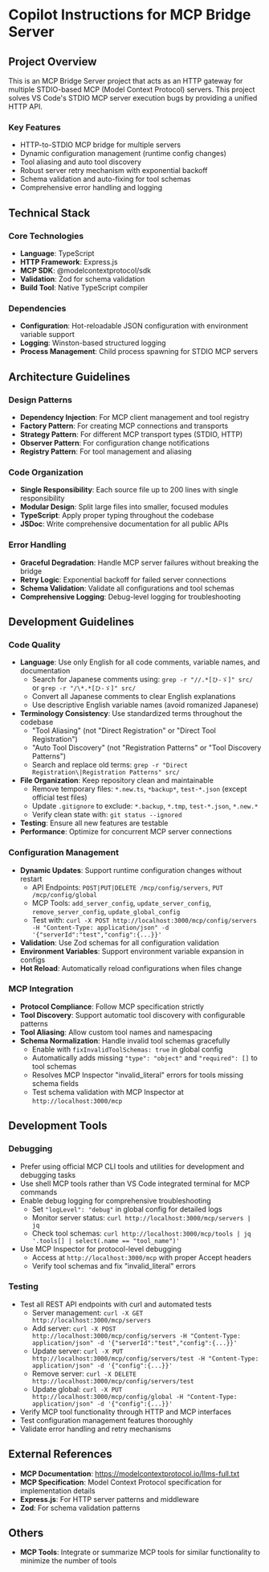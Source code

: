 # Copilot Instructions for MCP Bridge Server

<!-- Use this file to provide workspace-specific custom instructions to Copilot. For more details, visit https://code.visualstudio.com/docs/copilot/copilot-customization#_use-a-githubcopilotinstructionsmd-file -->

## Project Overview

This is an MCP Bridge Server project that acts as an HTTP gateway for multiple STDIO-based MCP (Model Context Protocol) servers. This project solves VS Code's STDIO MCP server execution bugs by providing a unified HTTP API.

### Key Features
- HTTP-to-STDIO MCP bridge for multiple servers
- Dynamic configuration management (runtime config changes)
- Tool aliasing and auto tool discovery
- Robust server retry mechanism with exponential backoff
- Schema validation and auto-fixing for tool schemas
- Comprehensive error handling and logging

## Technical Stack

### Core Technologies
- **Language**: TypeScript
- **HTTP Framework**: Express.js
- **MCP SDK**: @modelcontextprotocol/sdk
- **Validation**: Zod for schema validation
- **Build Tool**: Native TypeScript compiler

### Dependencies
- **Configuration**: Hot-reloadable JSON configuration with environment variable support
- **Logging**: Winston-based structured logging
- **Process Management**: Child process spawning for STDIO MCP servers

## Architecture Guidelines

### Design Patterns
- **Dependency Injection**: For MCP client management and tool registry
- **Factory Pattern**: For creating MCP connections and transports
- **Strategy Pattern**: For different MCP transport types (STDIO, HTTP)
- **Observer Pattern**: For configuration change notifications
- **Registry Pattern**: For tool management and aliasing

### Code Organization
- **Single Responsibility**: Each source file up to 200 lines with single responsibility
- **Modular Design**: Split large files into smaller, focused modules
- **TypeScript**: Apply proper typing throughout the codebase
- **JSDoc**: Write comprehensive documentation for all public APIs

### Error Handling
- **Graceful Degradation**: Handle MCP server failures without breaking the bridge
- **Retry Logic**: Exponential backoff for failed server connections
- **Schema Validation**: Validate all configurations and tool schemas
- **Comprehensive Logging**: Debug-level logging for troubleshooting

## Development Guidelines

### Code Quality
- **Language**: Use only English for all code comments, variable names, and documentation
  - Search for Japanese comments using: `grep -r "//.*[ひ-ゞ]" src/` or `grep -r "/\*.*[ひ-ゞ]" src/`
  - Convert all Japanese comments to clear English explanations
  - Use descriptive English variable names (avoid romanized Japanese)
- **Terminology Consistency**: Use standardized terms throughout the codebase
  - "Tool Aliasing" (not "Direct Registration" or "Direct Tool Registration")
  - "Auto Tool Discovery" (not "Registration Patterns" or "Tool Discovery Patterns")
  - Search and replace old terms: `grep -r "Direct Registration\|Registration Patterns" src/`
- **File Organization**: Keep repository clean and maintainable
  - Remove temporary files: `*.new.ts`, `*backup*`, `test-*.json` (except official test files)
  - Update `.gitignore` to exclude: `*.backup`, `*.tmp`, `test-*.json`, `*.new.*`
  - Verify clean state with: `git status --ignored`
- **Testing**: Ensure all new features are testable
- **Performance**: Optimize for concurrent MCP server connections

### Configuration Management
- **Dynamic Updates**: Support runtime configuration changes without restart
  - API Endpoints: `POST|PUT|DELETE /mcp/config/servers`, `PUT /mcp/config/global`
  - MCP Tools: `add_server_config`, `update_server_config`, `remove_server_config`, `update_global_config`
  - Test with: `curl -X POST http://localhost:3000/mcp/config/servers -H "Content-Type: application/json" -d '{"serverId":"test","config":{...}}'`
- **Validation**: Use Zod schemas for all configuration validation
- **Environment Variables**: Support environment variable expansion in configs
- **Hot Reload**: Automatically reload configurations when files change

### MCP Integration
- **Protocol Compliance**: Follow MCP specification strictly
- **Tool Discovery**: Support automatic tool discovery with configurable patterns
- **Tool Aliasing**: Allow custom tool names and namespacing
- **Schema Normalization**: Handle invalid tool schemas gracefully
  - Enable with `fixInvalidToolSchemas: true` in global config
  - Automatically adds missing `"type": "object"` and `"required": []` to tool schemas
  - Resolves MCP Inspector "invalid_literal" errors for tools missing schema fields
  - Test schema validation with MCP Inspector at `http://localhost:3000/mcp`

## Development Tools

### Debugging
- Prefer using official MCP CLI tools and utilities for development and debugging tasks
- Use shell MCP tools rather than VS Code integrated terminal for MCP commands
- Enable debug logging for comprehensive troubleshooting
  - Set `"logLevel": "debug"` in global config for detailed logs
  - Monitor server status: `curl http://localhost:3000/mcp/servers | jq`
  - Check tool schemas: `curl http://localhost:3000/mcp/tools | jq '.tools[] | select(.name == "tool_name")'`
- Use MCP Inspector for protocol-level debugging
  - Access at `http://localhost:3000/mcp` with proper Accept headers
  - Verify tool schemas and fix "invalid_literal" errors

### Testing
- Test all REST API endpoints with curl and automated tests
  - Server management: `curl -X GET http://localhost:3000/mcp/servers`
  - Add server: `curl -X POST http://localhost:3000/mcp/config/servers -H "Content-Type: application/json" -d '{"serverId":"test","config":{...}}'`
  - Update server: `curl -X PUT http://localhost:3000/mcp/config/servers/test -H "Content-Type: application/json" -d '{"config":{...}}'`
  - Remove server: `curl -X DELETE http://localhost:3000/mcp/config/servers/test`
  - Update global: `curl -X PUT http://localhost:3000/mcp/config/global -H "Content-Type: application/json" -d '{"config":{...}}'`
- Verify MCP tool functionality through HTTP and MCP interfaces
- Test configuration management features thoroughly
- Validate error handling and retry mechanisms

## External References

- **MCP Documentation**: https://modelcontextprotocol.io/llms-full.txt
- **MCP Specification**: Model Context Protocol specification for implementation details
- **Express.js**: For HTTP server patterns and middleware
- **Zod**: For schema validation patterns

## Others

- **MCP Tools**: Integrate or summarize MCP tools for similar functionality to minimize the number of tools

